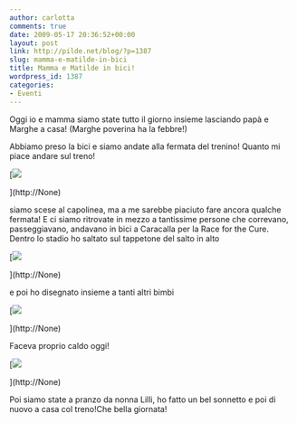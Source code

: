 ```yaml
---
author: carlotta
comments: true
date: 2009-05-17 20:36:52+00:00
layout: post
link: http://pilde.net/blog/?p=1387
slug: mamma-e-matilde-in-bici
title: Mamma e Matilde in bici!
wordpress_id: 1387
categories:
- Eventi
---
```


Oggi io e mamma siamo state tutto il giorno insieme lasciando papà e Marghe a casa! (Marghe poverina ha la febbre!)




Abbiamo preso la bici e siamo andate alla fermata del trenino! Quanto mi piace andare sul treno!

[![](http://pilde.net/blog/wp-content/uploads/2009/05/race0.jpg)


](http://None)




siamo scese al capolinea, ma a me sarebbe piaciuto fare ancora qualche fermata! E ci siamo ritrovate in mezzo a tantissime persone che correvano, passeggiavano, andavano in bici a Caracalla per la Race for the Cure. Dentro lo stadio ho saltato sul tappetone del salto in alto

[![](http://pilde.net/blog/wp-content/uploads/2009/05/race1.jpg)


](http://None)




e poi ho disegnato insieme a tanti altri bimbi

[![](http://pilde.net/blog/wp-content/uploads/2009/05/race2.jpg)


](http://None)




Faceva proprio caldo oggi!

[![](http://pilde.net/blog/wp-content/uploads/2009/05/race3.jpg)


](http://None)




Poi siamo state a pranzo da nonna Lilli, ho fatto un bel sonnetto e poi di nuovo a casa col treno!Che bella giornata!
